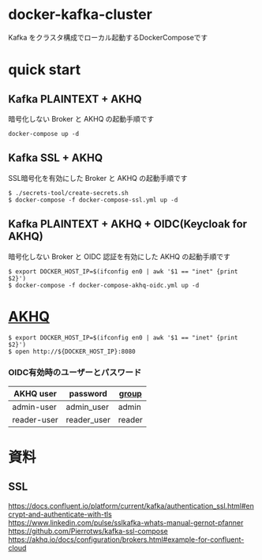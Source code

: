 # docker-kafka-cluster

Kafka をクラスタ構成でローカル起動するDockerComposeです

# quick start

## Kafka PLAINTEXT + AKHQ

暗号化しない Broker と AKHQ の起動手順です

`docker-compose up -d`

## Kafka SSL + AKHQ

SSL暗号化を有効にした Broker と AKHQ の起動手順です

```
$ ./secrets-tool/create-secrets.sh
$ docker-compose -f docker-compose-ssl.yml up -d
```

## Kafka PLAINTEXT + AKHQ + OIDC(Keycloak for AKHQ)

暗号化しない Broker と OIDC 認証を有効にした AKHQ の起動手順です

```
$ export DOCKER_HOST_IP=$(ifconfig en0 | awk '$1 == "inet" {print $2}')
$ docker-compose -f docker-compose-akhq-oidc.yml up -d
```

# [AKHQ](https://akhq.io/)

```
$ export DOCKER_HOST_IP=$(ifconfig en0 | awk '$1 == "inet" {print $2}')
$ open http://${DOCKER_HOST_IP}:8080
```

### OIDC有効時のユーザーとパスワード
| AKHQ user | password | [group](https://akhq.io/docs/configuration/authentifications/groups.html) |
----|----|----
| admin-user | admin_user | admin |
| reader-user | reader_user | reader |

# 資料

## SSL

https://docs.confluent.io/platform/current/kafka/authentication_ssl.html#encrypt-and-authenticate-with-tls  
https://www.linkedin.com/pulse/sslkafka-whats-manual-gernot-pfanner  
https://github.com/Pierrotws/kafka-ssl-compose  
https://akhq.io/docs/configuration/brokers.html#example-for-confluent-cloud  

